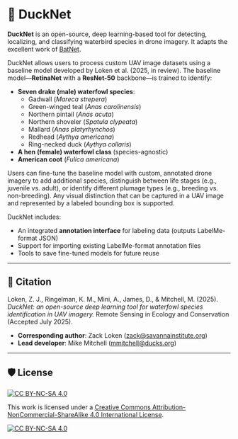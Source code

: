 # 🦆 DuckNet

**DuckNet** is an open-source, deep learning-based tool for detecting, localizing, and classifying waterbird species in drone imagery. It adapts the excellent work of [BatNet](https://github.com/GabiK-bat/BatNet).

DuckNet allows users to process custom UAV image datasets using a baseline model developed by Loken et al. (2025, in review). The baseline model—**RetinaNet** with a **ResNet-50** backbone—is trained to identify:

- **Seven drake (male) waterfowl species**:  
  - Gadwall (*Mareca strepera*)  
  - Green-winged teal (*Anas carolinensis*)  
  - Northern pintail (*Anas acuta*)  
  - Northern shoveler (*Spatula clypeata*)  
  - Mallard (*Anas platyrhynchos*)  
  - Redhead (*Aythya americana*)  
  - Ring-necked duck (*Aythya collaris*)
- **A hen (female) waterfowl class** (species-agnostic)
- **American coot** (*Fulica americana*)

Users can fine-tune the baseline model with custom, annotated drone imagery to add additional species, distinguish between life stages (e.g., juvenile vs. adult), or identify different plumage types (e.g., breeding vs. non-breeding). Any visual distinction that can be captured in a UAV image and represented by a labeled bounding box is supported.

DuckNet includes:

- An integrated **annotation interface** for labeling data (outputs LabelMe-format JSON)
- Support for importing existing LabelMe-format annotation files
- Tools to save fine-tuned models for future reuse

---

## 📖 Citation

Loken, Z. J., Ringelman, K. M., Mini, A., James, D., & Mitchell, M. (2025). *DuckNet: an open-source deep learning tool for waterfowl species identification in UAV imagery.* Remote Sensing in Ecology and Conservation (Accepted July 2025).

- **Corresponding author**: Zack Loken (zack@savannainstitute.org)  
- **Lead developer**: Mike Mitchell (mmitchell@ducks.org)

---

## 🛡️ License

[![CC BY-NC-SA 4.0][cc-by-nc-sa-shield]][cc-by-nc-sa]

This work is licensed under a [Creative Commons Attribution-NonCommercial-ShareAlike 4.0 International License][cc-by-nc-sa].

[![CC BY-NC-SA 4.0][cc-by-nc-sa-image]][cc-by-nc-sa]  

[cc-by-nc-sa]: http://creativecommons.org/licenses/by-nc-sa/4.0/  
[cc-by-nc-sa-image]: https://licensebuttons.net/l/by-nc-sa/4.0/88x31.png  
[cc-by-nc-sa-shield]: https://img.shields.io/badge/License-CC%20BY--NC--SA%204.0-lightgrey.svg
